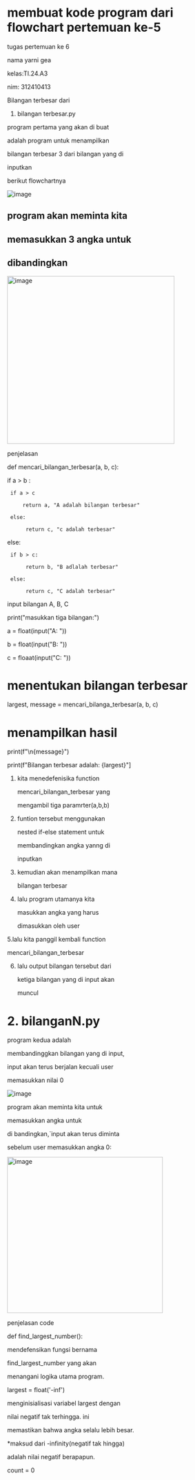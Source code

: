 # membuat kode program dari flowchart pertemuan ke-5 

tugas pertemuan ke 6

nama yarni gea 

kelas:TI.24.A3

nim: 312410413

Bilangan terbesar dari 

1. bilangan terbesar.py

program pertama yang akan di buat

adalah program untuk menampilkan

bilangan terbesar 3 dari bilangan yang di

inputkan 

berikut flowchartnya 

![image](https://github.com/user-attachments/assets/34fc0cdd-81a5-49e4-8206-76fd6518720a)


 ## program akan meminta kita

## memasukkan 3 angka untuk

## dibandingkan 

<img width="388" alt="image" src="https://github.com/user-attachments/assets/dbd1a955-3396-4065-829d-e007ebc62070">

penjelasan

def mencari_bilangan_terbesar(a, b, c):

if a > b :

     if a > c

         return a, "A adalah bilangan terbesar" 

     else:

          return c, "c adalah terbesar"

else:

     if b > c:

          return b, "B adlalah terbesar"

     else:

          return c, "C adalah terbesar"

 input bilangan A, B,  C 

print("masukkan tiga bilangan:")  

a = float(input("A: "))

b = float(input("B: "))

c = floaat(input("C: "))

# menentukan bilangan terbesar 

largest, message = mencari_bilanga_terbesar(a, b, c)

# menampilkan hasil 

print(f"\n{message}")

print(f"Bilangan terbesar adalah: {largest}"]

1. kita menedefenisika function

   mencari_bilangan_terbesar yang

   mengambil tiga paramrter(a,b,b)

2. funtion tersebut menggunakan

   nested if-else statement untuk

   membandingkan angka yanng di
 
   inputkan

3. kemudian akan menampilkan mana

   bilangan terbesar

4. lalu program utamanya kita

   masukkan angka yang harus

   dimasukkan oleh user

5.lalu kita panggil kembali function

   mencari_bilangan_terbesar 

6. lalu output bilangan tersebut dari

   ketiga bilangan yang di input akan

   muncul

# 2. bilanganN.py

program kedua adalah 

membandinggkan bilangan yang di input,

input akan terus berjalan kecuali user

memasukkan nilai 0 

![image](https://github.com/user-attachments/assets/03ba14fe-993e-4089-b8f2-329fdf75bd20)

program akan meminta kita  untuk

memasukkan angka untuk

di bandingkan,`input akan terus diminta 

sebelum user memasukkan angka 0: 

<img width="361" alt="image" src="https://github.com/user-attachments/assets/00d9719d-61fb-4702-ac16-81494344f8a8">

penjelasan code

def find_largest_number():

mendefensikan fungsi  bernama

find_largest_number yang akan 

menangani logika utama program.

largest = float('-inf')

menginisialisasi variabel largest dengan 

nilai negatif tak terhingga. ini

memastikan bahwa angka selalu lebih besar.

*maksud dari -infinity(negatif tak hingga)

adalah nilai negatif berapapun.

 count = 0
